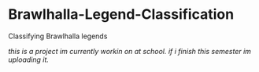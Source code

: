 # Brawlhalla-Legend-Classification
Classifying Brawlhalla legends

*this is a project im currently workin on at school. if i finish this semester im uploading it.*
